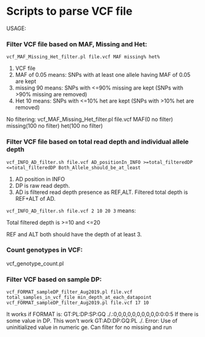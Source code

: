 # Scripts to parse VCF file

USAGE:


### Filter VCF file based on MAF, Missing and Het:
`vcf_MAF_Missing_Het_filter.pl file.vcf MAF missing% het%`

1. VCF file
2. MAF of 0.05 means: SNPs with at least one allele having MAF of 0.05 are kept
3. missing 90 means: SNPs with <=90% missing are kept (SNPs with >90% missing are removed)
4. Het 10 means: SNPs with <=10% het are kept (SNPs with >10% het are removed)

No filtering:
vcf_MAF_Missing_Het_filter.pl file.vcf MAF(0 no filter) missing(100 no filter) het(100 no filter)


### Filter VCF file based on total read depth and individual allele depth
`vcf_INFO_AD_filter.sh file.vcf AD_positionIn_INFO >=total_filteredDP <=total_filteredDP Both_Allele_should_be_at_least`

1. AD position in INFO
2. DP is raw read depth.
3. AD is filtered read depth presence as REF,ALT. Filtered total depth is REF+ALT of AD.

`vcf_INFO_AD_filter.sh file.vcf 2 10 20 3` means:

Total filtered depth is >=10 and <=20

REF and ALT both should have the depth of at least 3.


### Count genotypes in VCF:
vcf_genotype_count.pl

### Filter VCF based on sample DP:
`vcf_FORMAT_sampleDP_filter_Aug2019.pl file.vcf total_samples_in_vcf_file min_depth_at_each_datapoint`
`vcf_FORMAT_sampleDP_filter_Aug2019.pl file.vcf 17 10`

It works if FORMAT is: GT:PL:DP:SP:GQ	./.:0,0,0,0,0,0,0,0,0,0:0:0:5
If there is some value in DP.
This won't work GT:AD:DP:GQ:PL ./. Error: Use of uninitialized value in numeric ge.
Can filter for no missing and run
